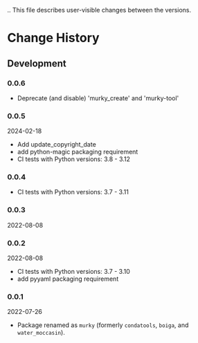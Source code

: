 ..
  This file describes user-visible changes between the versions.

# Change History

## Development

### 0.0.6

* Deprecate (and disable) 'murky_create' and 'murky-tool'

### 0.0.5

2024-02-18

- Add update_copyright_date
- add python-magic packaging requirement
- CI tests with Python versions: 3.8 - 3.12

### 0.0.4

- CI tests with Python versions: 3.7 - 3.11

### 0.0.3

2022-08-08

### 0.0.2

2022-08-08

- CI tests with Python versions: 3.7 - 3.10
- add pyyaml packaging requirement

### 0.0.1

2022-07-26

- Package renamed as `murky` (formerly `condatools`, `boiga`, and `water_moccasin`).
